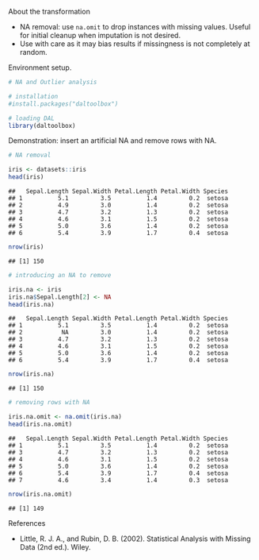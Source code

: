 About the transformation
- NA removal: use `na.omit` to drop instances with missing values. Useful for initial cleanup when imputation is not desired.
- Use with care as it may bias results if missingness is not completely at random.

Environment setup.

``` r
# NA and Outlier analysis

# installation 
#install.packages("daltoolbox")

# loading DAL
library(daltoolbox) 
```

Demonstration: insert an artificial NA and remove rows with NA.

``` r
# NA removal

iris <- datasets::iris
head(iris)
```

```
##   Sepal.Length Sepal.Width Petal.Length Petal.Width Species
## 1          5.1         3.5          1.4         0.2  setosa
## 2          4.9         3.0          1.4         0.2  setosa
## 3          4.7         3.2          1.3         0.2  setosa
## 4          4.6         3.1          1.5         0.2  setosa
## 5          5.0         3.6          1.4         0.2  setosa
## 6          5.4         3.9          1.7         0.4  setosa
```

``` r
nrow(iris)
```

```
## [1] 150
```


``` r
# introducing an NA to remove

iris.na <- iris
iris.na$Sepal.Length[2] <- NA
head(iris.na)
```

```
##   Sepal.Length Sepal.Width Petal.Length Petal.Width Species
## 1          5.1         3.5          1.4         0.2  setosa
## 2           NA         3.0          1.4         0.2  setosa
## 3          4.7         3.2          1.3         0.2  setosa
## 4          4.6         3.1          1.5         0.2  setosa
## 5          5.0         3.6          1.4         0.2  setosa
## 6          5.4         3.9          1.7         0.4  setosa
```

``` r
nrow(iris.na)
```

```
## [1] 150
```


``` r
# removing rows with NA

iris.na.omit <- na.omit(iris.na)
head(iris.na.omit)
```

```
##   Sepal.Length Sepal.Width Petal.Length Petal.Width Species
## 1          5.1         3.5          1.4         0.2  setosa
## 3          4.7         3.2          1.3         0.2  setosa
## 4          4.6         3.1          1.5         0.2  setosa
## 5          5.0         3.6          1.4         0.2  setosa
## 6          5.4         3.9          1.7         0.4  setosa
## 7          4.6         3.4          1.4         0.3  setosa
```

``` r
nrow(iris.na.omit)
```

```
## [1] 149
```

References
- Little, R. J. A., and Rubin, D. B. (2002). Statistical Analysis with Missing Data (2nd ed.). Wiley.
